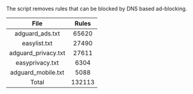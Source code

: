 The script removes rules that can be blocked by DNS based ad-blocking.


| File | Rules |
|:----:|:-----:|
| adguard_ads.txt | 65620 |
| easylist.txt | 27490 |
| adguard_privacy.txt | 27611 |
| easyprivacy.txt | 6304 |
| adguard_mobile.txt | 5088 |
| Total | 132113 |